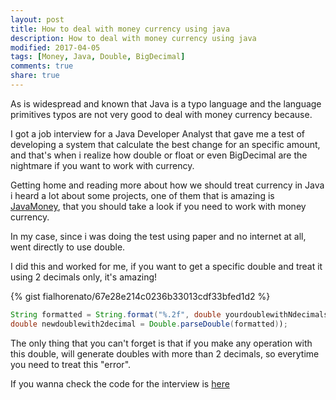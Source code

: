```yaml
---
layout: post
title: How to deal with money currency using java
description: How to deal with money currency using java
modified: 2017-04-05
tags: [Money, Java, Double, BigDecimal]
comments: true
share: true
---
```


As is widespread and known that Java is a typo language and the language primitives typos are not very good to deal with money currency because.

I got a job interview for a Java Developer Analyst that gave me a test of developing a system that calculate the best change for an specific amount, and that's when i realize how double or float or even BigDecimal are the nightmare if you want to work with currency.

Getting home and reading more about how we should treat currency in Java i heard a lot about some projects, one of them that is amazing is [JavaMoney](http://javamoney.github.io/), that you should take a look if you need to work with money currency.

In my case, since i was doing the test using paper and no internet at all, went directly to use double.

I did this and worked for me, if you want to get a specific double and treat it using 2 decimals only, it's amazing!

{% gist fialhorenato/67e28e214c0236b33013cdf33bfed1d2 %}

```java
String formatted = String.format("%.2f", double yourdoublewithNdecimals);
double newdoublewith2decimal = Double.parseDouble(formatted));
```

The only thing that you can't forget is that if you make any operation with this double, will generate doubles with more than 2 decimals, so everytime you need to treat this "error".

If you wanna check the code for the interview is [here](https://gist.github.com/fialhorenato/ef6e159ba5a37df01424875d2722d5f7)
